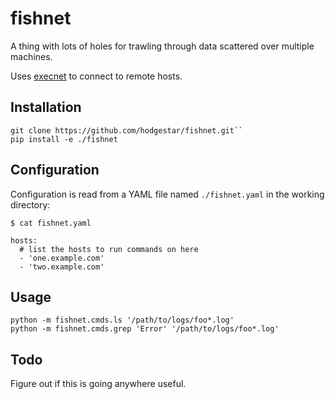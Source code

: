 # fishnet

A thing with lots of holes for trawling through data scattered over multiple machines.

Uses [execnet](http://codespeak.net/execnet/) to connect to remote hosts.


## Installation

```
git clone https://github.com/hodgestar/fishnet.git``
pip install -e ./fishnet
```

## Configuration

Configuration is read from a YAML file named ``./fishnet.yaml`` in the working
directory:

```
$ cat fishnet.yaml

hosts:
  # list the hosts to run commands on here
  - 'one.example.com'
  - 'two.example.com'
```

## Usage

```
python -m fishnet.cmds.ls '/path/to/logs/foo*.log'
python -m fishnet.cmds.grep 'Error' '/path/to/logs/foo*.log'
```

## Todo

Figure out if this is going anywhere useful.